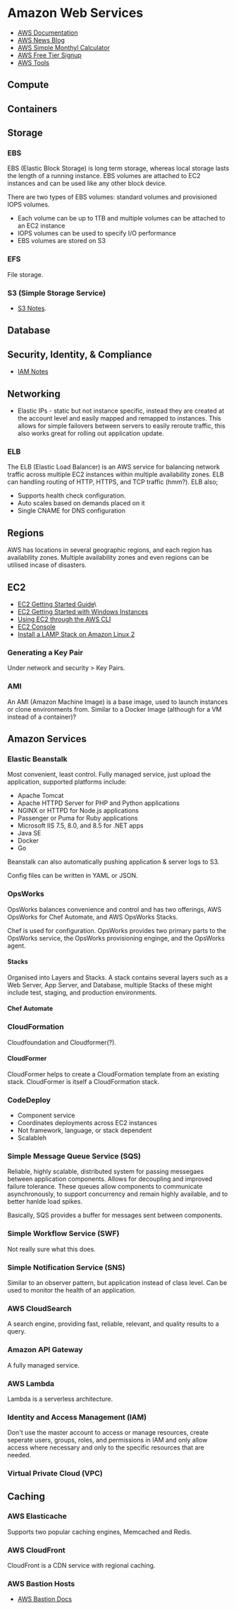 # Amazon Web Services

* [AWS Documentation](https://aws.amazon.com/documentation/)
* [AWS News Blog](https://aws.amazon.com/blogs/aws/)
* [AWS Simple Monthyl Calculator](https://calculator.s3.amazonaws.com/index.html)
* [AWS Free Tier Signup](https://aws.amazon.com/free/)
* [AWS Tools](https://aws.amazon.com/tools/)

## Compute

## Containers

## Storage

### EBS

EBS (Elastic Block Storage) is long term storage, whereas local storage lasts the length of a running instance. EBS volumes are attached to EC2 instances and can be used like any other block device.

There are two types of EBS volumes: standard volumes and provisioned IOPS volumes.

* Each volume can be up to 1TB and multiple volumes can be attached to an EC2 instance
* IOPS volumes can be used to specify I/O performance
* EBS volumes are stored on S3

### EFS

File storage.

### S3 (Simple Storage Service)

* [S3 Notes](S3.md).

## Database

## Security, Identity, & Compliance

* [IAM Notes](IAM.md)

## Networking

* Elastic IPs - static but not instance specific, instead they are created at the account level and easily mapped and remapped to instances. This allows for simple failovers between servers to easily reroute traffic, this also works great for rolling out  application update.

### ELB

The ELB (Elastic Load Balancer) is an AWS service for balancing network traffic across multiple EC2 instances within multiple availability zones. ELB can handling routing of HTTP, HTTPS, and TCP traffic (hmm?). ELB also;

* Supports health check configuration.
* Auto scales based on demands placed on it
* Single CNAME for DNS configuration

## Regions

AWS has locations in several geographic regions, and each region has availability zones. Multiple availability zones and even regions can be utilised incase of disasters.

## EC2

* [EC2 Getting Started Guide](https://docs.aws.amazon.com/console/ec2/EC2_GetStarted.html)\
* [EC2 Getting Started with Windows Instances](https://docs.aws.amazon.com/AWSEC2/latest/WindowsGuide/EC2_GetStarted.html)
* [Using EC2 through the AWS CLI](https://docs.aws.amazon.com/cli/latest/userguide/cli-using-ec2.html)
* [EC2 Console](http://console.aws.amazon.com/ec2)
* [Install a LAMP Stack on Amazon Linux 2](https://docs.aws.amazon.com/AWSEC2/latest/UserGuide/ec2-lamp-amazon-linux-2.html)

### Generating a Key Pair

Under network and security > Key Pairs.

### AMI

An AMI (Amazon Machine Image) is a base image, used to launch instances or clone environments from. Similar to a Docker Image (although for a VM instead of a container)?

## Amazon Services

### Elastic Beanstalk

Most convenient, least control. Fully managed service, just upload the application, supported platforms include:

* Apache Tomcat
* Apache HTTPD Server for PHP and Python applications
* NGINX or HTTPD for Node.js applications
* Passenger or Puma for Ruby applications
* Microsoft IIS 7.5, 8.0, and 8.5 for .NET apps
* Java SE
* Docker
* Go

Beanstalk can also automatically pushing application & server logs to S3.

Config files can be written in YAML or JSON.

### OpsWorks

OpsWorks balances convenience and control and has two offerings, AWS OpsWorks for Chef Automate, and AWS OpsWorks Stacks.

Chef is used for configuration. OpsWorks provides two primary parts to the OpsWorks service, the OpsWorks provisioning enginge, and the OpsWorks agent.

#### Stacks

Organised into Layers and Stacks. A stack contains several layers such as a Web Server, App Server, and Database, multiple Stacks of these might include test, staging, and production environments.

#### Chef Automate

### CloudFormation

Cloudfoundation and Cloudformer(?).

#### CloudFormer

CloudFormer helps to create a CloudFormation template from an existing stack. CloudFormer is itself a CloudFormation stack.

### CodeDeploy

* Component service
* Coordinates deployments across EC2 instances
* Not framework, language, or stack dependent
* Scalableh

### Simple Message Queue Service (SQS)

Reliable, highly scalable, distributed system for passing messegaes between application components.
Allows for decoupling and improved failure tolerance. These queues allow components to communicate asynchronously, to support concurrency and remain highly available, and to better hanlde load spikes.

Basically, SQS provides a buffer for messages sent between components.

### Simple Workflow Service (SWF)

Not really sure what this does.

### Simple Notification Service (SNS)

Similar to an observer pattern, but application instead of class level. Can be used to monitor the health of an application.

### AWS CloudSearch

A search engine, providing fast, reliable, relevant, and quality results to a query.

### Amazon API Gateway

A fully managed service.

### AWS Lambda

Lambda is a serverless architecture.

### Identity and Access Management (IAM)

Don't use the master account to access or manage resources, create seperate users, groups, roles, and permissions in IAM and only allow access where necessary and only to the specific resources that are needed.

### Virtual Private Cloud (VPC)

## Caching

### AWS Elasticache

Supports two popular caching engines, Memcached and Redis.

### AWS CloudFront

CloudFront is a CDN service with regional caching.

### AWS Bastion Hosts

* [AWS Bastion Docs](https://docs.aws.amazon.com/quickstart/latest/linux-bastion/architecture.html)